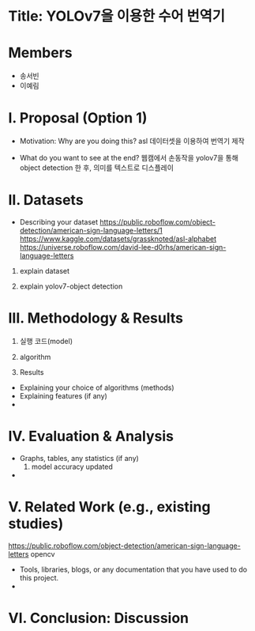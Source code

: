 Title: YOLOv7을 이용한 수어 번역기
==========
Members
===========
* 송서빈
* 이예림

I. Proposal (Option 1)
=============================
- Motivation: Why are you doing this?
 asl 데이터셋을 이용하여 번역기 제작
  
- What do you want to see at the end?
웹캠에서 손동작을 yolov7을 통해 object detection 한 후, 의미를 텍스트로 디스플레이
  
II. Datasets
======================================
- Describing your dataset
https://public.roboflow.com/object-detection/american-sign-language-letters/1
https://www.kaggle.com/datasets/grassknoted/asl-alphabet
https://universe.roboflow.com/david-lee-d0rhs/american-sign-language-letters
1) explain dataset

2) explain yolov7-object detection


III. Methodology & Results
========================
1) 실행 코드(model)

2) algorithm

3) Results

- Explaining your choice of algorithms (methods)
- Explaining features (if any)
- 
IV. Evaluation & Analysis
=====================
- Graphs, tables, any statistics (if any)
  1) model accuracy updated
- 
V. Related Work (e.g., existing studies)
==================
https://public.roboflow.com/object-detection/american-sign-language-letters
  opencv
- Tools, libraries, blogs, or any documentation that you have used to do this project.
- 
VI. Conclusion: Discussion
=======================
